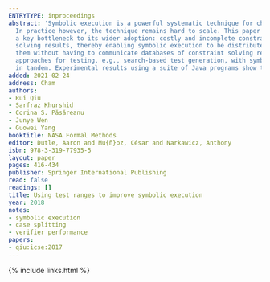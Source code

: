 ```yaml
---
ENTRYTYPE: inproceedings
abstract: 'Symbolic execution is a powerful systematic technique for checking programs, which has received a lot of research attention during the last decade.
  In practice however, the technique remains hard to scale. This paper introduces SynergiSE, a novel approach to improve symbolic execution by tackling
  a key bottleneck to its wider adoption: costly and incomplete constraint solving. To mitigate the cost, SynergiSE introduces a succinct encoding of constraint
  solving results, thereby enabling symbolic execution to be distributed among different workers while sharing and re-using constraint solving results among
  them without having to communicate databases of constraint solving results. To mitigate the incompleteness, SynergiSE introduces an integration of complementary
  approaches for testing, e.g., search-based test generation, with symbolic execution, thereby enabling symbolic execution and other techniques to apply
  in tandem. Experimental results using a suite of Java programs show that SynergiSE presents a promising approach for improving symbolic execution.'
added: 2021-02-24
address: Cham
authors:
- Rui Qiu
- Sarfraz Khurshid
- Corina S. Păsăreanu
- Junye Wen
- Guowei Yang
booktitle: NASA Formal Methods
editor: Dutle, Aaron and Mu{ñ}oz, César and Narkawicz, Anthony
isbn: 978-3-319-77935-5
layout: paper
pages: 416-434
publisher: Springer International Publishing
read: false
readings: []
title: Using test ranges to improve symbolic execution
year: 2018
notes:
- symbolic execution
- case splitting
- verifier performance
papers:
- qiu:icse:2017
---
```

{% include links.html %}
